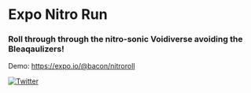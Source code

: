 # Expo Nitro Run

### Roll through through the nitro-sonic Voidiverse avoiding the Bleaqaulizers!

Demo: https://expo.io/@bacon/nitroroll

[![Twitter](https://img.shields.io/badge/twitter-@baconbrix-55acee.svg?maxAge=2592000)](http://twitter.com/baconbrix)
